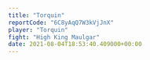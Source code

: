 ```yaml
---
title: "Torquin"
reportCode: "6C8yAqQ7W3kVjJnX"
player: "Torquin"
fight: "High King Maulgar"
date: 2021-08-04T18:53:40.409000+00:00
---
```


